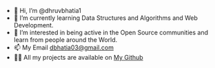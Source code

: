 - 👋 Hi, I’m @dhruvbhatia1
- 🌱 I’m currently learning Data Structures and Algorithms and Web Development.
- 👀 I’m interested in being active in the Open Source communities and learn from people around the World.
- 📫 My Email dbhatia03@gmail.com 
- 👨‍💻 All my projects are available on [My Github](https://github.com/dhruvbhatia1)
<!---
dhruvbhatia1/dhruvbhatia1 is a ✨ special ✨ repository because its `README.md` (this file) appears on your GitHub profile.
You can click the Preview link to take a look at your changes.
--->

